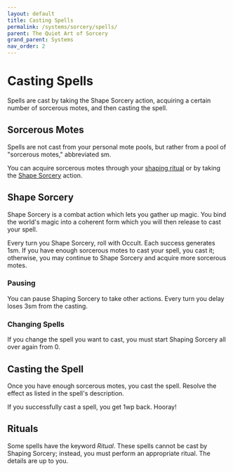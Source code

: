 ```yaml
---
layout: default
title: Casting Spells
permalink: /systems/sorcery/spells/
parent: The Quiet Art of Sorcery
grand_parent: Systems
nav_order: 2
---
```


# Casting Spells

Spells are cast by taking the Shape Sorcery action, acquiring a certain number
of sorcerous motes, and then casting the spell.

## Sorcerous Motes

Spells are not cast from your personal mote pools, but rather from a pool of
"sorcerous motes," abbreviated sm.

You can acquire sorcerous motes through your [shaping ritual](/venture/systems/sorcery/initiation#shaping-rituals)
or by taking the [Shape Sorcery](#shape-sorcery) action.

## Shape Sorcery

Shape Sorcery is a combat action which lets you gather up magic. You bind the
world's magic into a coherent form which you will then release to cast your
spell.

Every turn you Shape Sorcery, roll with Occult. Each success generates 1sm. If
you have enough sorcerous motes to cast your spell, you cast it; otherwise, you
may continue to Shape Sorcery and acquire more sorcerous motes.

### Pausing

You can pause Shaping Sorcery to take other actions. Every turn you delay loses
3sm from the casting.

### Changing Spells

If you change the spell you want to cast, you must start Shaping Sorcery all
over again from 0.

## Casting the Spell

Once you have enough sorcerous motes, you cast the spell. Resolve the effect as
listed in the spell's description.

If you successfully cast a spell, you get 1wp back. Hooray!

## Rituals

Some spells have the keyword _Ritual_. These spells cannot be cast by Shaping
Sorcery; instead, you must perform an appropriate ritual. The details are up
to you.
